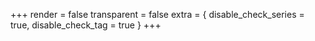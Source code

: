 +++
render = false
transparent = false
extra = { disable_check_series = true, disable_check_tag = true }
+++
